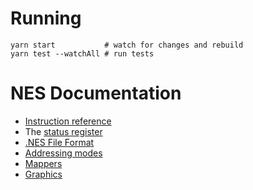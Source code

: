 # Running

```
yarn start           # watch for changes and rebuild
yarn test --watchAll # run tests
```

# NES Documentation

* [Instruction reference](https://www.masswerk.at/6502/6502_instruction_set.html)
* The [status register](https://wiki.nesdev.com/w/index.php/Status_flags)
* [.NES File Format](http://fms.komkon.org/EMUL8/NES.html#LABM)
* [Addressing modes](http://www.emulator101.com/6502-addressing-modes.html)
* [Mappers](http://tuxnes.sourceforge.net/nesmapper.txt)
* [Graphics](https://opcode-defined.quora.com/How-NES-Graphics-Work-Pattern-tables)
